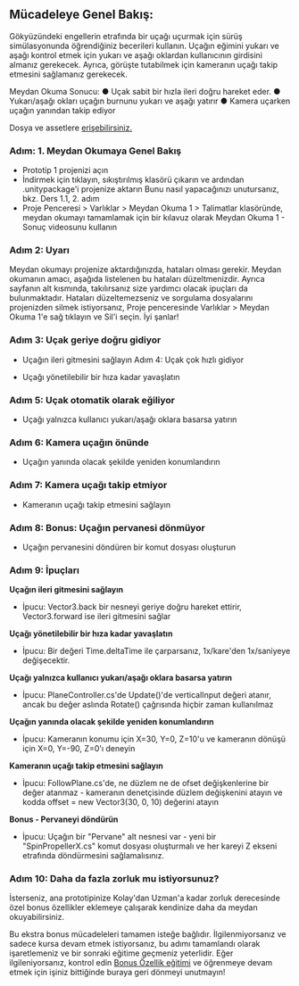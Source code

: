 ## Mücadeleye Genel Bakış:
Gökyüzündeki engellerin etrafında bir uçağı uçurmak için sürüş simülasyonunda öğrendiğiniz becerileri kullanın. Uçağın eğimini yukarı ve aşağı kontrol etmek için yukarı ve aşağı oklardan kullanıcının girdisini almanız gerekecek. Ayrıca, görüşte tutabilmek için kameranın uçağı takip etmesini sağlamanız gerekecek.
 
Meydan Okuma Sonucu:
●   	Uçak sabit bir hızla ileri doğru hareket eder.
●   	Yukarı/aşağı okları uçağın burnunu yukarı ve aşağı yatırır
●   	Kamera uçarken uçağın yanından takip ediyor

Dosya ve assetlere [erişebilirsiniz.](https://drive.google.com/file/d/18cPHefVnu5Ekhyhl_x4UWsUqCzKVQBGX/view?usp=sharing)

### Adım: 1. Meydan Okumaya Genel Bakış
- Prototip 1 projenizi açın
- İndirmek için tıklayın, sıkıştırılmış klasörü çıkarın ve ardından .unitypackage'i projenize aktarın
Bunu nasıl yapacağınızı unutursanız, bkz. Ders 1.1, 2. adım
- Proje Penceresi > Varlıklar > Meydan Okuma 1 > Talimatlar klasöründe, meydan okumayı tamamlamak için bir kılavuz olarak Meydan Okuma 1 - Sonuç videosunu kullanın
 
### Adım 2: Uyarı
Meydan okumayı projenize aktardığınızda, hataları olması gerekir.
Meydan okumanın amacı, aşağıda listelenen bu hataları düzeltmenizdir. Ayrıca sayfanın alt kısmında, takılırsanız size yardımcı olacak ipuçları da bulunmaktadır.
Hataları düzeltemezseniz ve sorgulama dosyalarını projenizden silmek istiyorsanız, Proje penceresinde Varlıklar > Meydan Okuma 1'e sağ tıklayın ve Sil'i seçin.
İyi şanlar!
 
 
### Adım 3: Uçak geriye doğru gidiyor
- Uçağın ileri gitmesini sağlayın
Adım 4: Uçak çok hızlı gidiyor

- Uçağı yönetilebilir bir hıza kadar yavaşlatın
 
### Adım 5: Uçak otomatik olarak eğiliyor

- Uçağı yalnızca kullanıcı yukarı/aşağı oklara basarsa yatırın
### Adım 6: Kamera uçağın önünde

- Uçağın yanında olacak şekilde yeniden konumlandırın
### Adım 7: Kamera uçağı takip etmiyor

- Kameranın uçağı takip etmesini sağlayın
### Adım 8: Bonus: Uçağın pervanesi dönmüyor

- Uçağın pervanesini döndüren bir komut dosyası oluşturun
### Adım 9: İpuçları

**Uçağın ileri gitmesini sağlayın**
- İpucu: Vector3.back bir nesneyi geriye doğru hareket ettirir, Vector3.forward ise ileri gitmesini sağlar

**Uçağı yönetilebilir bir hıza kadar yavaşlatın**
- İpucu: Bir değeri Time.deltaTime ile çarparsanız, 1x/kare'den 1x/saniyeye değişecektir.

**Uçağı yalnızca kullanıcı yukarı/aşağı oklara basarsa yatırın**
- İpucu: PlaneController.cs'de Update()'de verticalInput değeri atanır, ancak bu değer aslında Rotate() çağrısında hiçbir zaman kullanılmaz

**Uçağın yanında olacak şekilde yeniden konumlandırın**
- İpucu: Kameranın konumu için X=30, Y=0, Z=10'u ve kameranın dönüşü için X=0, Y=-90, Z=0'ı deneyin

**Kameranın uçağı takip etmesini sağlayın**
- İpucu: FollowPlane.cs'de, ne düzlem ne de ofset değişkenlerine bir değer atanmaz - kameranın denetçisinde düzlem değişkenini atayın ve kodda offset = new Vector3(30, 0, 10) değerini atayın

**Bonus - Pervaneyi döndürün**
- İpucu: Uçağın bir "Pervane" alt nesnesi var - yeni bir "SpinPropellerX.cs" komut dosyası oluşturmalı ve her kareyi Z ekseni etrafında döndürmesini sağlamalısınız.
 
 
### Adım 10: Daha da fazla zorluk mu istiyorsunuz?
İsterseniz, ana prototipinize Kolay'dan Uzman'a kadar zorluk derecesinde özel bonus özellikler eklemeye çalışarak kendinize daha da meydan okuyabilirsiniz.
 

Bu ekstra bonus mücadeleleri tamamen isteğe bağlıdır. İlgilenmiyorsanız ve sadece kursa devam etmek istiyorsanız, bu adımı tamamlandı olarak işaretlemeniz ve bir sonraki eğitime geçmeniz yeterlidir.
Eğer ilgileniyorsanız, kontrol edin [Bonus Özellik eğitimi](https://learn.unity.com/tutorial/bonus-features-1-share-your-work) ve öğrenmeye devam etmek için işiniz bittiğinde buraya geri dönmeyi unutmayın!

